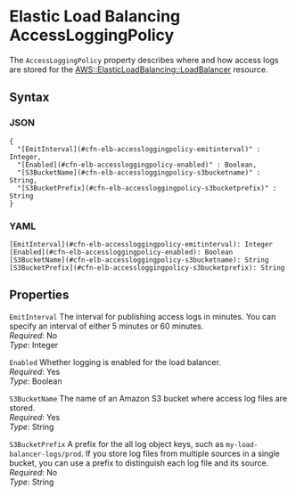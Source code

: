 # Elastic Load Balancing AccessLoggingPolicy<a name="aws-properties-ec2-elb-accessloggingpolicy"></a>

The `AccessLoggingPolicy` property describes where and how access logs are stored for the [AWS::ElasticLoadBalancing::LoadBalancer](aws-properties-ec2-elb.md) resource\.

## Syntax<a name="w3ab2c21c14d966b5"></a>

### JSON<a name="aws-properties-ec2-elb-accessloggingpolicy-syntax.json"></a>

```
{
  "[EmitInterval](#cfn-elb-accessloggingpolicy-emitinterval)" : Integer,
  "[Enabled](#cfn-elb-accessloggingpolicy-enabled)" : Boolean,
  "[S3BucketName](#cfn-elb-accessloggingpolicy-s3bucketname)" : String,
  "[S3BucketPrefix](#cfn-elb-accessloggingpolicy-s3bucketprefix)" : String
}
```

### YAML<a name="aws-properties-ec2-elb-accessloggingpolicy-syntax.yaml"></a>

```
[EmitInterval](#cfn-elb-accessloggingpolicy-emitinterval): Integer
[Enabled](#cfn-elb-accessloggingpolicy-enabled): Boolean
[S3BucketName](#cfn-elb-accessloggingpolicy-s3bucketname): String
[S3BucketPrefix](#cfn-elb-accessloggingpolicy-s3bucketprefix): String
```

## Properties<a name="w3ab2c21c14d966b7"></a>

`EmitInterval`  <a name="cfn-elb-accessloggingpolicy-emitinterval"></a>
The interval for publishing access logs in minutes\. You can specify an interval of either 5 minutes or 60 minutes\.  
*Required*: No  
*Type*: Integer

`Enabled`  <a name="cfn-elb-accessloggingpolicy-enabled"></a>
Whether logging is enabled for the load balancer\.  
*Required*: Yes  
*Type*: Boolean

`S3BucketName`  <a name="cfn-elb-accessloggingpolicy-s3bucketname"></a>
The name of an Amazon S3 bucket where access log files are stored\.  
*Required*: Yes  
*Type*: String

`S3BucketPrefix`  <a name="cfn-elb-accessloggingpolicy-s3bucketprefix"></a>
A prefix for the all log object keys, such as `my-load-balancer-logs/prod`\. If you store log files from multiple sources in a single bucket, you can use a prefix to distinguish each log file and its source\.  
*Required*: No  
*Type*: String